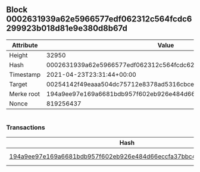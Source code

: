 ## Block 0002631939a62e5966577edf062312c564fcdc6299923b018d81e9e380d8b67d

Attribute | Value
--- | ---
Height | 32950
Hash | 0002631939a62e5966577edf062312c564fcdc6299923b018d81e9e380d8b67d
Timestamp | 2021-04-23T23:31:44+00:00
Target | 00254142f49eaaa504dc75712e8378ad5316cbcead634704b3734b6271167cc4
Merke root | 194a9ee97e169a6681bdb957f602eb926e484d66eccfa37bbc43bb22e89e9952
Nonce | 819256437

```

```

### Transactions

Hash | Amount
--- | ---
[194a9ee97e169a6681bdb957f602eb926e484d66eccfa37bbc43bb22e89e9952](194a9ee97e169a6681bdb957f602eb926e484d66eccfa37bbc43bb22e89e9952.md) | 10.00000000 SKEPTI 
